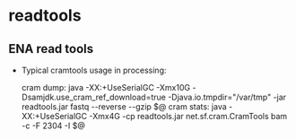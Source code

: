 # readtools
## ENA read tools

* Typical cramtools usage in processing:

    cram dump: java -XX:+UseSerialGC -Xmx10G -Dsamjdk.use_cram_ref_download=true -Djava.io.tmpdir="/var/tmp" -jar readtools.jar fastq --reverse --gzip $@
    cram stats: java -XX:+UseSerialGC -Xmx4G -cp readtools.jar net.sf.cram.CramTools bam -c -F 2304 -I $@
